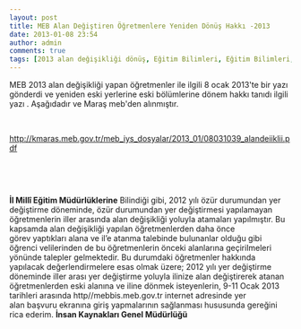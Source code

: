 ```yaml
---
layout: post
title: MEB Alan Değiştiren Öğretmenlere Yeniden Dönüş Hakkı -2013
date: 2013-01-08 23:54
author: admin
comments: true
tags: [2013 alan değişikliği dönüş, Eğitim Bilimleri, Eğitim Bilimleri, Eğitim Haberleri, kpss, kpss eğitim bilimleri]
---
```

MEB 2013 alan değişikliği yapan öğretmenler ile ilgili 8 ocak 2013'te bir yazı gönderdi ve yeniden eski yerlerine eski bölümlerine dönem hakkı tanıdı ilgili yazı . Aşağıdadır ve Maraş meb'den alınmıştır.

&nbsp;

<a href="http://kmaras.meb.gov.tr/meb_iys_dosyalar/2013_01/08031039_alandeiiklii.pdf  " target="_blank">http://kmaras.meb.gov.tr/meb_iys_dosyalar/2013_01/08031039_alandeiiklii.pdf</a>

&nbsp;

&nbsp;

<strong> İl Millî Eğitim Müdürlüklerine</strong>
Bilindiği gibi, 2012 yılı özür durumundan yer değiştirme döneminde, özür durumundan yer değiştirmesi yapılamayan öğretmenlerin iller arasında alan değişikliği yoluyla atamaları yapılmıştır. Bu kapsamda alan değişikliği yapılan öğretmenlerden daha önce görev yaptıkları alana ve il’e atanma talebinde bulunanlar olduğu gibi öğrenci velilerinden de bu öğretmenlerin önceki alanlarına geçirilmeleri yönünde talepler gelmektedir. Bu durumdaki öğretmenler hakkında yapılacak değerlendirmelere esas olmak üzere; 2012 yılı yer değiştirme döneminde iller arası yer değiştirme yoluyla ilinize alan değiştirerek atanan öğretmenlerden eski alanına ve iline dönmek isteyenlerin, 9-11 Ocak 2013 tarihleri arasında http//mebbis.meb.gov.tr internet adresinde yer alan başvuru ekranına giriş yapmalarının sağlanması hususunda gereğini rica ederim.
<strong>İnsan Kaynakları Genel Müdürlüğü</strong>

&nbsp;
